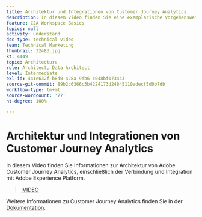 ```yaml
---
title: Architektur und Integrationen von Customer Journey Analytics
description: In diesem Video finden Sie eine exemplarische Vorgehensweise zur Architektur von Adobe Customer Journey Analytics, einschließlich der Verbindung und Integration mit Adobe Experience Platform.
feature: CJA Workspace Basics
topics: null
activity: understand
doc-type: technical video
team: Technical Marketing
thumbnail: 32483.jpg
kt: 4449
topic: Architecture
role: Architect, Data Architect
level: Intermediate
exl-id: 441e632f-b8d0-428a-9db6-c048bf173443
source-git-commit: 89b2c6366c3b4224173d24845110adecf5d0b7db
workflow-type: tm+mt
source-wordcount: '77'
ht-degree: 100%

---
```


# Architektur und Integrationen von Customer Journey Analytics

In diesem Video finden Sie Informationen zur Architektur von Adobe Customer Journey Analytics, einschließlich der Verbindung und Integration mit Adobe Experience Platform.

>[!VIDEO](https://video.tv.adobe.com/v/32483/?learn=on&quality=12)

Weitere Informationen zu Customer Journey Analytics finden Sie in der [Dokumentation](https://experienceleague.adobe.com/docs/analytics-platform/using/cja-landing.html?lang=de).
